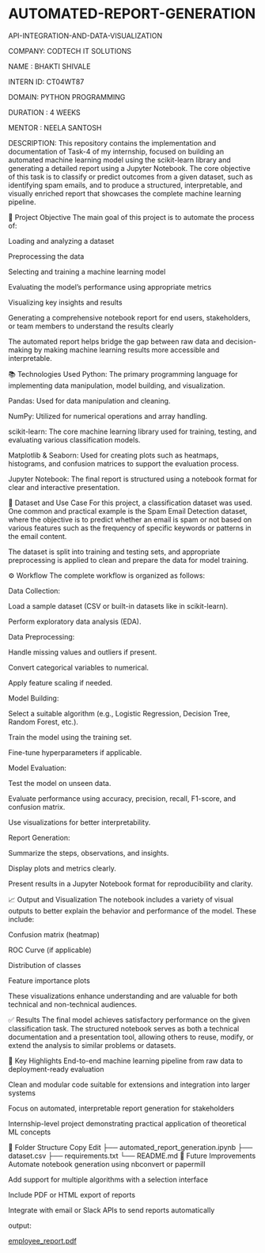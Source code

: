 # AUTOMATED-REPORT-GENERATION

API-INTEGRATION-AND-DATA-VISUALIZATION

COMPANY: CODTECH IT SOLUTIONS

NAME : BHAKTI SHIVALE

INTERN ID: CT04WT87

DOMAIN: PYTHON PROGRAMMING

DURATION : 4 WEEKS

MENTOR : NEELA SANTOSH

DESCRIPTION:
This repository contains the implementation and documentation of Task-4 of my internship, focused on building an automated machine learning model using the scikit-learn library and generating a detailed report using a Jupyter Notebook. The core objective of this task is to classify or predict outcomes from a given dataset, such as identifying spam emails, and to produce a structured, interpretable, and visually enriched report that showcases the complete machine learning pipeline.

🚀 Project Objective
The main goal of this project is to automate the process of:

Loading and analyzing a dataset

Preprocessing the data

Selecting and training a machine learning model

Evaluating the model’s performance using appropriate metrics

Visualizing key insights and results

Generating a comprehensive notebook report for end users, stakeholders, or team members to understand the results clearly

The automated report helps bridge the gap between raw data and decision-making by making machine learning results more accessible and interpretable.

📚 Technologies Used
Python: The primary programming language for implementing data manipulation, model building, and visualization.

Pandas: Used for data manipulation and cleaning.

NumPy: Utilized for numerical operations and array handling.

scikit-learn: The core machine learning library used for training, testing, and evaluating various classification models.

Matplotlib & Seaborn: Used for creating plots such as heatmaps, histograms, and confusion matrices to support the evaluation process.

Jupyter Notebook: The final report is structured using a notebook format for clear and interactive presentation.

🔎 Dataset and Use Case
For this project, a classification dataset was used. One common and practical example is the Spam Email Detection dataset, where the objective is to predict whether an email is spam or not based on various features such as the frequency of specific keywords or patterns in the email content.

The dataset is split into training and testing sets, and appropriate preprocessing is applied to clean and prepare the data for model training.

⚙️ Workflow
The complete workflow is organized as follows:

Data Collection:

Load a sample dataset (CSV or built-in datasets like in scikit-learn).

Perform exploratory data analysis (EDA).

Data Preprocessing:

Handle missing values and outliers if present.

Convert categorical variables to numerical.

Apply feature scaling if needed.

Model Building:

Select a suitable algorithm (e.g., Logistic Regression, Decision Tree, Random Forest, etc.).

Train the model using the training set.

Fine-tune hyperparameters if applicable.

Model Evaluation:

Test the model on unseen data.

Evaluate performance using accuracy, precision, recall, F1-score, and confusion matrix.

Use visualizations for better interpretability.

Report Generation:

Summarize the steps, observations, and insights.

Display plots and metrics clearly.

Present results in a Jupyter Notebook format for reproducibility and clarity.

📈 Output and Visualization
The notebook includes a variety of visual outputs to better explain the behavior and performance of the model. These include:

Confusion matrix (heatmap)

ROC Curve (if applicable)

Distribution of classes

Feature importance plots

These visualizations enhance understanding and are valuable for both technical and non-technical audiences.

✅ Results
The final model achieves satisfactory performance on the given classification task. The structured notebook serves as both a technical documentation and a presentation tool, allowing others to reuse, modify, or extend the analysis to similar problems or datasets.

📌 Key Highlights
End-to-end machine learning pipeline from raw data to deployment-ready evaluation

Clean and modular code suitable for extensions and integration into larger systems

Focus on automated, interpretable report generation for stakeholders

Internship-level project demonstrating practical application of theoretical ML concepts

📂 Folder Structure
Copy
Edit
├── automated_report_generation.ipynb
├── dataset.csv
├── requirements.txt
└── README.md
🔗 Future Improvements
Automate notebook generation using nbconvert or papermill

Add support for multiple algorithms with a selection interface

Include PDF or HTML export of reports

Integrate with email or Slack APIs to send reports automatically

output:

[employee_report.pdf](https://github.com/user-attachments/files/20041409/employee_report.pdf)

